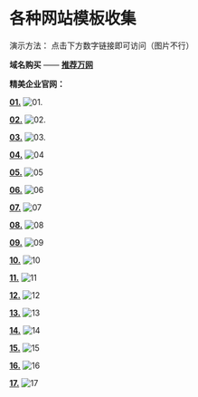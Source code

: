 # 各种网站模板收集

演示方法：
点击下方数字链接即可访问（图片不行）

**域名购买** —— **[推荐万网](https://wanwang.aliyun.com/)**

**精美企业官网：**

**[01.](https://icegeeker.github.io/effective-succotash/0)**
![01.](https://github.com/icegeeker/effective-succotash/blob/master/0/img/0.png)

**[02.](https://icegeeker.github.io/effective-succotash/1.lanseitkeji/)**
![02.](https://github.com/icegeeker/effective-succotash/blob/icegeeker-patch-1/img/1.png)

**[03.](https://icegeeker.github.io/effective-succotash/2.lansexinxi/)**
![03.](https://github.com/icegeeker/effective-succotash/blob/icegeeker-patch-2/img/2.png)

**[04.](https://icegeeker.github.io/effective-succotash/3.hunshasheying/)**
![04](https://github.com/icegeeker/effective-succotash/blob/master/3.hunshasheying/images/3.png)

**[05.](https://icegeeker.github.io/effective-succotash/4.canting/)**
![05](https://github.com/icegeeker/effective-succotash/blob/master/4.canting/images/4.png)

**[06.](https://icegeeker.github.io/effective-succotash/5.huoyun/)**
![06](https://github.com/icegeeker/effective-succotash/blob/master/5.huoyun/images/5.png)

**[07.](https://icegeeker.github.io/effective-succotash/6.heise/)**
![07](https://github.com/icegeeker/effective-succotash/blob/master/6.heise/images/6.png)

**[08.](https://icegeeker.github.io/effective-succotash/7/)**
![08](https://github.com/icegeeker/effective-succotash/blob/master/7/img/7.png)

**[09.](https://icegeeker.github.io/effective-succotash/8/)**
![09](https://github.com/icegeeker/effective-succotash/blob/master/8/img/8.png)

**[10.](https://icegeeker.github.io/effective-succotash/9/)**
![10](https://github.com/icegeeker/effective-succotash/blob/master/9/images/9.png)

**[11.](https://icegeeker.github.io/effective-succotash/10/)**
![11](https://github.com/icegeeker/effective-succotash/blob/master/10/images/10.png)

**[12.](https://icegeeker.github.io/effective-succotash/11/)**
![12](https://github.com/icegeeker/effective-succotash/blob/master/11/images/11.png)

**[13.](https://icegeeker.github.io/effective-succotash/12/)**
![13](https://github.com/icegeeker/effective-succotash/blob/master/12/img/12.png)

**[14.](https://icegeeker.github.io/effective-succotash/13/)**
![14](https://github.com/icegeeker/effective-succotash/blob/master/13/images/13.png)

**[15.](https://icegeeker.github.io/effective-succotash/14/)**
![15](https://github.com/icegeeker/effective-succotash/blob/master/14/images/14.png)

**[16.](https://icegeeker.github.io/effective-succotash/15/)**
![16](https://github.com/icegeeker/effective-succotash/blob/master/15/images/15.png)

**[17.](https://icegeeker.github.io/effective-succotash/16/)**
![17](https://github.com/icegeeker/effective-succotash/blob/master/16/images/16.png)


